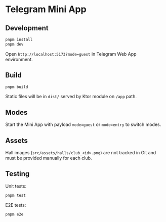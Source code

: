 # Telegram Mini App

## Development

```bash
pnpm install
pnpm dev
```

Open `http://localhost:5173?mode=guest` in Telegram Web App environment.

## Build

```bash
pnpm build
```

Static files will be in `dist/` served by Ktor module on `/app` path.

## Modes

Start the Mini App with payload `mode=guest` or `mode=entry` to switch modes.

## Assets

Hall images (`src/assets/halls/club_<id>.png`) are not tracked in Git and must be provided manually for each club.

## Testing

Unit tests:
```bash
pnpm test
```
E2E tests:
```bash
pnpm e2e
```
